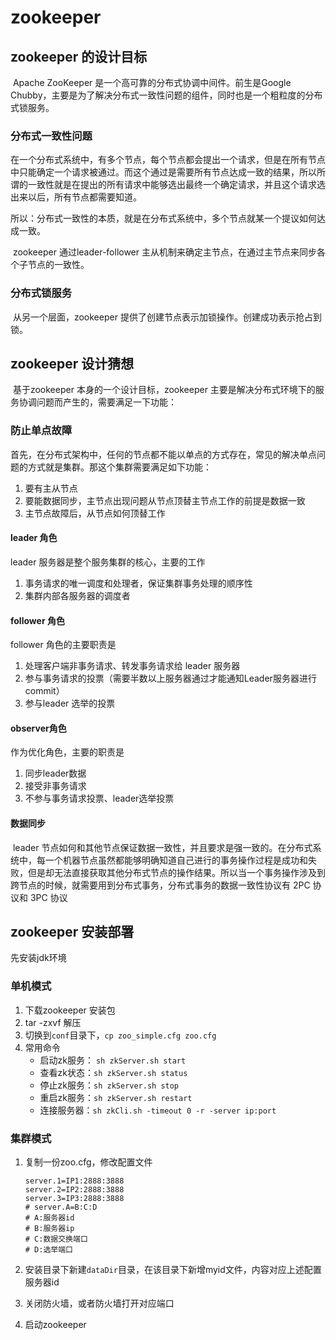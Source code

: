 # zookeeper

## zookeeper 的设计目标

​		Apache ZooKeeper 是一个高可靠的分布式协调中间件。前生是Google Chubby，主要是为了解决分布式一致性问题的组件，同时也是一个粗粒度的分布式锁服务。

### 分布式一致性问题

​		在一个分布式系统中，有多个节点，每个节点都会提出一个请求，但是在所有节点中只能确定一个请求被通过。而这个通过是需要所有节点达成一致的结果，所以所谓的一致性就是在提出的所有请求中能够选出最终一个确定请求，并且这个请求选出来以后，所有节点都需要知道。

​		所以：分布式一致性的本质，就是在分布式系统中，多个节点就某一个提议如何达成一致。

​		zookeeper 通过leader-follower 主从机制来确定主节点，在通过主节点来同步各个子节点的一致性。

### 分布式锁服务

​		从另一个层面，zookeeper 提供了创建节点表示加锁操作。创建成功表示抢占到锁。



## zookeeper 设计猜想

​		基于zookeeper 本身的一个设计目标，zookeeper 主要是解决分布式环境下的服务协调问题而产生的，需要满足一下功能：

### 防止单点故障

​		首先，在分布式架构中，任何的节点都不能以单点的方式存在，常见的解决单点问题的方式就是集群。那这个集群需要满足如下功能：

1. 要有主从节点
2. 要能数据同步，主节点出现问题从节点顶替主节点工作的前提是数据一致
3. 主节点故障后，从节点如何顶替工作



#### leader 角色

leader 服务器是整个服务集群的核心，主要的工作

1. 事务请求的唯一调度和处理者，保证集群事务处理的顺序性
2. 集群内部各服务器的调度者

#### follower 角色

follower  角色的主要职责是

1. 处理客户端非事务请求、转发事务请求给 leader 服务器
2. 参与事务请求的投票（需要半数以上服务器通过才能通知Leader服务器进行commit）
3. 参与leader 选举的投票

#### observer角色

作为优化角色，主要的职责是

1. 同步leader数据
2. 接受非事务请求
3. 不参与事务请求投票、leader选举投票



#### 数据同步

​		leader 节点如何和其他节点保证数据一致性，并且要求是强一致的。在分布式系统中，每一个机器节点虽然都能够明确知道自己进行的事务操作过程是成功和失败，但是却无法直接获取其他分布式节点的操作结果。所以当一个事务操作涉及到跨节点的时候，就需要用到分布式事务，分布式事务的数据一致性协议有 2PC 协议和 3PC 协议





## zookeeper 安装部署

先安装jdk环境

### 单机模式

1. 下载zookeeper 安装包
2. tar -zxvf 解压
3. 切换到`conf`目录下，`cp zoo_simple.cfg zoo.cfg`
4. 常用命令
   - 启动zk服务： `sh zkServer.sh start`
   - 查看zk状态：`sh zkServer.sh status`
   - 停止zk服务：`sh zkServer.sh stop`
   - 重启zk服务：`sh zkServer.sh restart`
   - 连接服务器：`sh zkCli.sh -timeout 0 -r -server ip:port`



### 集群模式

1. 复制一份zoo.cfg，修改配置文件

   ```shell
   server.1=IP1:2888:3888 
   server.2=IP2:2888:3888
   server.3=IP3:2888:3888
   # server.A=B:C:D
   # A:服务器id
   # B:服务器ip
   # C:数据交换端口
   # D:选举端口
   ```

   

2. 安装目录下新建`dataDir`目录，在该目录下新增myid文件，内容对应上述配置服务器id

3. 关闭防火墙，或者防火墙打开对应端口

4. 启动zookeeper































